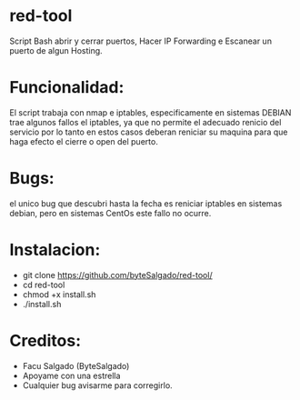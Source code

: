 # red-tool
Script Bash abrir y cerrar puertos, Hacer IP Forwarding e Escanear un puerto de algun Hosting.

# Funcionalidad:

El script trabaja con nmap e iptables, especificamente en sistemas DEBIAN trae algunos fallos el iptables, 
ya que no permite el adecuado renicio del servicio por lo tanto en estos casos deberan reniciar su maquina 
para que haga efecto el cierre o open del puerto.

# Bugs: 

el unico bug que descubri hasta la fecha es reniciar iptables en sistemas
debian, pero en sistemas CentOs este fallo no ocurre.

# Instalacion: 

* git clone https://github.com/byteSalgado/red-tool/
* cd red-tool
* chmod +x install.sh
* ./install.sh

# Creditos:

* Facu Salgado (ByteSalgado)
* Apoyame con una estrella
* Cualquier bug avisarme para corregirlo.
